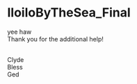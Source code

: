 # IloiloByTheSea_Final
yee haw
<br>
Thank you for the additional help!

<br>
Clyde 
<br>
Bless
<br>
Ged

